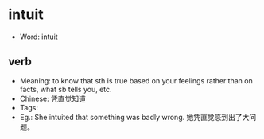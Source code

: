 # intuit

- Word: intuit

## verb

- Meaning: to know that sth is true based on your feelings rather than on facts, what sb tells you, etc.
- Chinese: 凭直觉知道
- Tags: 
- Eg.: She intuited that something was badly wrong. 她凭直觉感到出了大问题。

